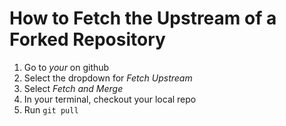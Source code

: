 # How to Fetch the Upstream of a Forked Repository

1. Go to _your_ on github
2. Select the dropdown for _Fetch Upstream_
3. Select _Fetch and Merge_
4. In your terminal, checkout your local repo
5. Run `git pull`
